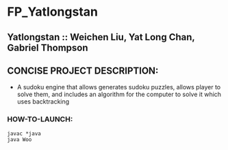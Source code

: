 # FP_Yatlongstan

## Yatlongstan :: Weichen Liu, Yat Long Chan, Gabriel Thompson

## CONCISE PROJECT DESCRIPTION:
* A sudoku engine that allows generates sudoku puzzles, allows player to solve them, and includes an algorithm for the computer to solve it which uses backtracking

### HOW-TO-LAUNCH:
```
javac *java
java Woo
```
